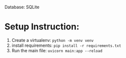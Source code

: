 Database: SQLite

<h1>Setup Instruction:</h1>

1. Create a virtualenv: `python -m venv venv`
2. install requirements: `pip install -r requirements.txt`
3. Run the main file: `uvicorn main:app --reload`


